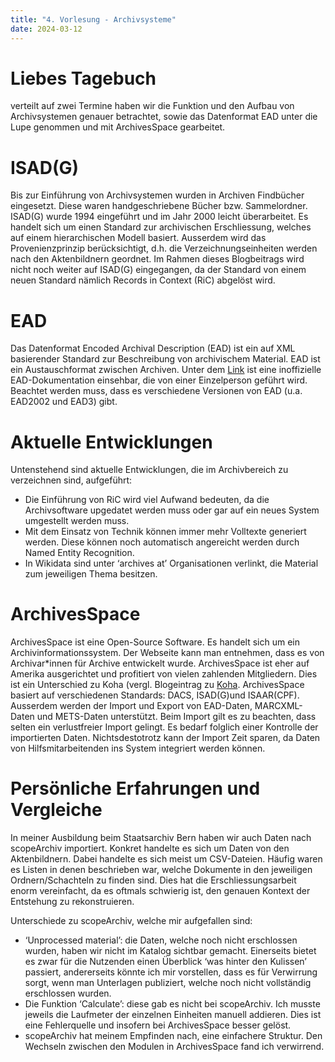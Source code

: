 ```yaml
---
title: "4. Vorlesung - Archivsysteme"
date: 2024-03-12
---
```



# Liebes Tagebuch 

verteilt auf zwei Termine haben wir die Funktion und den Aufbau von Archivsystemen genauer betrachtet, sowie das Datenformat EAD  unter die Lupe genommen und mit ArchivesSpace gearbeitet. 

# ISAD(G)
Bis zur Einführung von Archivsystemen wurden in Archiven Findbücher eingesetzt. Diese waren handgeschriebene Bücher bzw. Sammelordner. ISAD(G) wurde 1994 eingeführt und im Jahr 2000 leicht überarbeitet. Es handelt sich um einen Standard zur archivischen Erschliessung, welches auf einem hierarchischen Modell basiert. Ausserdem wird das Provenienzprinzip berücksichtigt, d.h. die Verzeichnungseinheiten werden nach den Aktenbildnern geordnet. Im Rahmen dieses Blogbeitrags wird nicht noch weiter auf ISAD(G) eingegangen, da der Standard von einem neuen Standard nämlich Records in Context (RiC) abgelöst wird. 
# EAD
Das Datenformat Encoded Archival Description (EAD) ist ein auf XML basierender Standard zur Beschreibung von archivischem Material. EAD ist ein Austauschformat zwischen Archiven. Unter dem [Link](https://eadiva.com/) ist eine inoffizielle EAD-Dokumentation einsehbar, die von einer Einzelperson geführt wird. Beachtet werden muss, dass es verschiedene Versionen von EAD (u.a. EAD2002 und EAD3) gibt.

# Aktuelle Entwicklungen 
Untenstehend sind aktuelle Entwicklungen, die im Archivbereich zu verzeichnen sind, aufgeführt:
-	Die Einführung von RiC wird viel Aufwand bedeuten, da die Archivsoftware upgedatet werden muss oder gar auf ein neues System umgestellt werden muss. 
-	Mit dem Einsatz von Technik können immer mehr Volltexte generiert werden. Diese können noch automatisch angereicht werden durch Named Entity Recognition.
-	In Wikidata sind unter ‘archives at’ Organisationen verlinkt, die Material zum jeweiligen Thema besitzen.


#  ArchivesSpace
ArchivesSpace ist eine Open-Source Software. Es handelt sich um ein Archivinformationssystem. Der Webseite kann man entnehmen, dass es von Archivar*innen für Archive entwickelt wurde. ArchivesSpace ist eher auf Amerika ausgerichtet und profitiert von vielen zahlenden Mitgliedern. Dies ist ein Unterschied zu Koha (vergl. Blogeintrag zu [Koha](https://nathaliewic.github.io/lerntagebuch/2024/02/27/Funktion-und-Aufbau-von-Bibliothekssystemen.html). ArchivesSpace basiert auf verschiedenen Standards: DACS, ISAD(G)und ISAAR(CPF). Ausserdem werden der Import und Export von EAD-Daten, MARCXML-Daten und METS-Daten unterstützt. Beim Import gilt es zu beachten, dass selten ein verlustfreier Import gelingt. Es bedarf folglich einer Kontrolle der importierten Daten. Nichtsdestotrotz kann der Import Zeit sparen, da Daten von Hilfsmitarbeitenden ins System integriert werden können. 

# Persönliche Erfahrungen und Vergleiche
In meiner Ausbildung beim Staatsarchiv Bern haben wir auch Daten nach scopeArchiv importiert. Konkret handelte es sich um Daten von den Aktenbildnern. Dabei handelte es sich meist um CSV-Dateien. Häufig waren es Listen in denen beschrieben war, welche Dokumente in den jeweiligen Ordnern/Schachteln zu finden sind. Dies hat die Erschliessungsarbeit enorm vereinfacht, da es oftmals schwierig ist, den genauen Kontext der Entstehung zu rekonstruieren.

Unterschiede zu scopeArchiv, welche mir aufgefallen sind:
-	‘Unprocessed material’: die Daten, welche noch nicht erschlossen wurden, haben wir nicht im Katalog sichtbar gemacht. Einerseits bietet es zwar für die Nutzenden einen Überblick ‘was hinter den Kulissen’ passiert, andererseits könnte ich mir vorstellen, dass es für Verwirrung sorgt, wenn man Unterlagen publiziert, welche noch nicht vollständig erschlossen wurden.
-	Die Funktion ‘Calculate’: diese gab es nicht bei scopeArchiv. Ich musste jeweils die Laufmeter der einzelnen Einheiten manuell addieren. Dies ist eine Fehlerquelle und insofern bei ArchivesSpace besser gelöst.
-	scopeArchiv hat meinem Empfinden nach, eine einfachere Struktur. Den Wechseln zwischen den Modulen in ArchivesSpace fand ich verwirrend.

